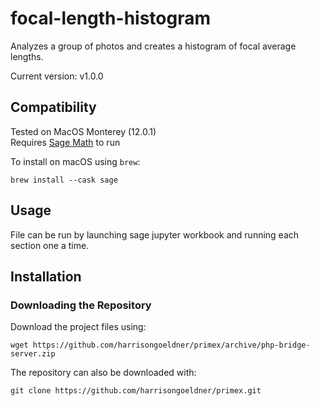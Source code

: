 # focal-length-histogram

Analyzes a group of photos and creates a histogram of focal average lengths.

Current version: v1.0.0

## Compatibility
Tested on MacOS Monterey (12.0.1)\
Requires [Sage Math](https://www.sagemath.org/) to run

To install on macOS using `brew`:

```
brew install --cask sage
```

## Usage
File can be run by launching sage jupyter workbook and running each section one a time.

## Installation
### Downloading the Repository
Download the project files using:
```
wget https://github.com/harrisongoeldner/primex/archive/php-bridge-server.zip
```
The repository can also be downloaded with:
```
git clone https://github.com/harrisongoeldner/primex.git
```
